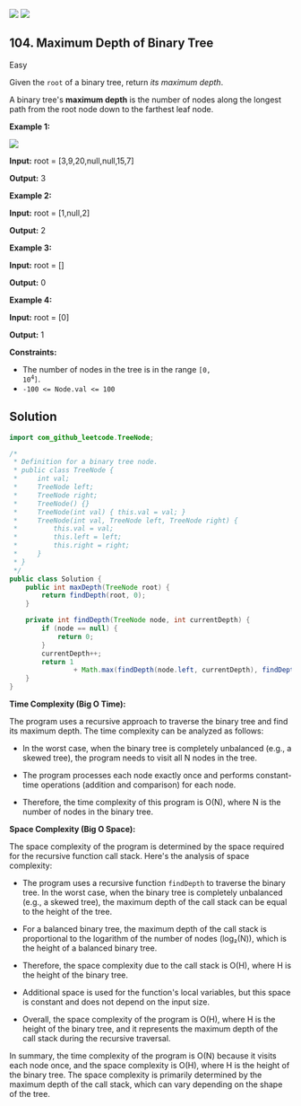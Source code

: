[![](https://img.shields.io/github/stars/javadev/LeetCode-in-Java?label=Stars&style=flat-square)](https://github.com/javadev/LeetCode-in-Java)
[![](https://img.shields.io/github/forks/javadev/LeetCode-in-Java?label=Fork%20me%20on%20GitHub%20&style=flat-square)](https://github.com/javadev/LeetCode-in-Java/fork)

## 104\. Maximum Depth of Binary Tree

Easy

Given the `root` of a binary tree, return _its maximum depth_.

A binary tree's **maximum depth** is the number of nodes along the longest path from the root node down to the farthest leaf node.

**Example 1:**

![](https://assets.leetcode.com/uploads/2020/11/26/tmp-tree.jpg)

**Input:** root = [3,9,20,null,null,15,7]

**Output:** 3 

**Example 2:**

**Input:** root = [1,null,2]

**Output:** 2 

**Example 3:**

**Input:** root = []

**Output:** 0 

**Example 4:**

**Input:** root = [0]

**Output:** 1 

**Constraints:**

*   The number of nodes in the tree is in the range <code>[0, 10<sup>4</sup>]</code>.
*   `-100 <= Node.val <= 100`

## Solution

```java
import com_github_leetcode.TreeNode;

/*
 * Definition for a binary tree node.
 * public class TreeNode {
 *     int val;
 *     TreeNode left;
 *     TreeNode right;
 *     TreeNode() {}
 *     TreeNode(int val) { this.val = val; }
 *     TreeNode(int val, TreeNode left, TreeNode right) {
 *         this.val = val;
 *         this.left = left;
 *         this.right = right;
 *     }
 * }
 */
public class Solution {
    public int maxDepth(TreeNode root) {
        return findDepth(root, 0);
    }

    private int findDepth(TreeNode node, int currentDepth) {
        if (node == null) {
            return 0;
        }
        currentDepth++;
        return 1
                + Math.max(findDepth(node.left, currentDepth), findDepth(node.right, currentDepth));
    }
}
```

**Time Complexity (Big O Time):**

The program uses a recursive approach to traverse the binary tree and find its maximum depth. The time complexity can be analyzed as follows:

- In the worst case, when the binary tree is completely unbalanced (e.g., a skewed tree), the program needs to visit all N nodes in the tree.

- The program processes each node exactly once and performs constant-time operations (addition and comparison) for each node.

- Therefore, the time complexity of this program is O(N), where N is the number of nodes in the binary tree.

**Space Complexity (Big O Space):**

The space complexity of the program is determined by the space required for the recursive function call stack. Here's the analysis of space complexity:

- The program uses a recursive function `findDepth` to traverse the binary tree. In the worst case, when the binary tree is completely unbalanced (e.g., a skewed tree), the maximum depth of the call stack can be equal to the height of the tree.

- For a balanced binary tree, the maximum depth of the call stack is proportional to the logarithm of the number of nodes (log₂(N)), which is the height of a balanced binary tree.

- Therefore, the space complexity due to the call stack is O(H), where H is the height of the binary tree.

- Additional space is used for the function's local variables, but this space is constant and does not depend on the input size.

- Overall, the space complexity of the program is O(H), where H is the height of the binary tree, and it represents the maximum depth of the call stack during the recursive traversal.

In summary, the time complexity of the program is O(N) because it visits each node once, and the space complexity is O(H), where H is the height of the binary tree. The space complexity is primarily determined by the maximum depth of the call stack, which can vary depending on the shape of the tree.
